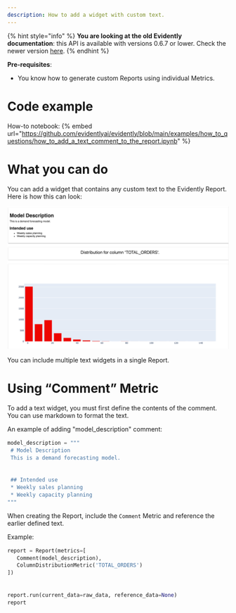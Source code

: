 ```yaml
---
description: How to add a widget with custom text.
---
```


{% hint style="info" %}
**You are looking at the old Evidently documentation**: this API is available with versions 0.6.7 or lower. Check the newer version [here](https://docs.evidentlyai.com/introduction).
{% endhint %}

**Pre-requisites**:
* You know how to generate custom Reports using individual Metrics.

# Code example

How-to notebook:
{% embed url="https://github.com/evidentlyai/evidently/blob/main/examples/how_to_questions/how_to_add_a_text_comment_to_the_report.ipynb" %}

# What you can do

You can add a widget that contains any custom text to the Evidently Report. Here is how this can look:

![Text Comment()](../.gitbook/assets/reports/metric_comment-min.png)

 You can include multiple text widgets in a single Report. 

# Using “Comment” Metric

To add a text widget, you must first define the contents of the comment. You can use markdown to format the text.

An example of adding "model_description" comment:

```python
model_description = """
 # Model Description
 This is a demand forecasting model.


 ## Intended use
 * Weekly sales planning
 * Weekly capacity planning
"""
```

When creating the Report, include the `Comment` Metric and reference the earlier defined text.

Example:

```python
report = Report(metrics=[
   Comment(model_description),
   ColumnDistributionMetric('TOTAL_ORDERS')
])


report.run(current_data=raw_data, reference_data=None)
report
```


